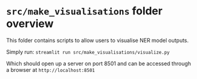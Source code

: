 # `src/make_visualisations` folder overview

This folder contains scripts to allow users to visualise NER model outputs.

Simply run:
```streamlit run src/make_visualisations/visualize.py```

Which should open up a server on port 8501 and can be accessed through a browser at ```http://localhost:8501```
